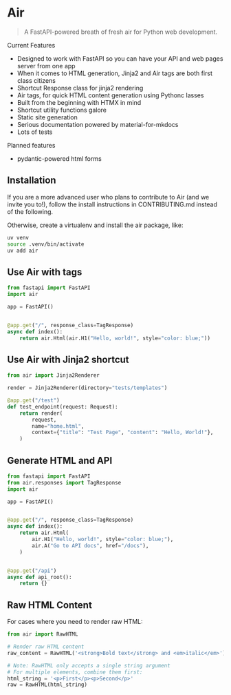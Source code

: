 # Air

> A FastAPI-powered breath of fresh air for Python web development.

Current Features 

- Designed to work with FastAPI so you can have your API and web pages server from one app
- When it comes to HTML generation, Jinja2 and Air tags are both first class citizens 
- ⁠Shortcut Response class for jinja2 rendering
- Air tags, for quick HTML content generation using Pythonc lasses
- Built from the beginning with ⁠HTMX in mind
- ⁠Shortcut utility functions galore
- Static site generation
- ⁠Serious documentation powered by material-for-mkdocs
- Lots of tests

Planned features

- ⁠pydantic-powered html forms


## Installation

If you are a more advanced user who plans to contribute to Air (and we invite you to!), follow the install instructions in CONTRIBUTING.md instead of the following.

Otherwise, create a virtualenv and install the air package, like:

```sh
uv venv
source .venv/bin/activate
uv add air
```

## Use Air with tags

```python
from fastapi import FastAPI
import air

app = FastAPI()


@app.get("/", response_class=TagResponse)
async def index():
    return air.Html(air.H1("Hello, world!", style="color: blue;"))
```

## Use Air with Jinja2 shortcut

```python
from air import Jinja2Renderer

render = Jinja2Renderer(directory="tests/templates")

@app.get("/test")
def test_endpoint(request: Request):
    return render(
        request,
        name="home.html",
        context={"title": "Test Page", "content": "Hello, World!"},
    )
```

## Generate HTML and API

```python
from fastapi import FastAPI
from air.responses import TagResponse
import air

app = FastAPI()


@app.get("/", response_class=TagResponse)
async def index():
    return air.Html(
        air.H1("Hello, world!", style="color: blue;"),
        air.A("Go to API docs", href="/docs"),
    )


@app.get("/api")
async def api_root():
    return {}
```

## Raw HTML Content

For cases where you need to render raw HTML:

```python
from air import RawHTML

# Render raw HTML content
raw_content = RawHTML('<strong>Bold text</strong> and <em>italic</em>')

# Note: RawHTML only accepts a single string argument
# For multiple elements, combine them first:
html_string = '<p>First</p><p>Second</p>'
raw = RawHTML(html_string)
```
